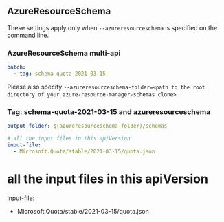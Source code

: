 ## AzureResourceSchema

These settings apply only when `--azureresourceschema` is specified on the command line.

### AzureResourceSchema multi-api

``` yaml $(azureresourceschema) && $(multiapi)
batch:
  - tag: schema-quota-2021-03-15 
```

Please also specify `--azureresourceschema-folder=<path to the root directory of your azure-resource-manager-schemas clone>`.

### Tag: schema-quota-2021-03-15 and azureresourceschema

``` yaml $(tag) == 'schema-quota-2021-03-15' && $(azureresourceschema)
output-folder: $(azureresourceschema-folder)/schemas

# all the input files in this apiVersion
input-file:
  - Microsoft.Quota/stable/2021-03-15/quota.json

```

# all the input files in this apiVersion
input-file:
  - Microsoft.Quota/stable/2021-03-15/quota.json

```